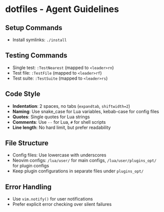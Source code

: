 # dotfiles - Agent Guidelines

## Setup Commands
- Install symlinks: `./install`

## Testing Commands
- Single test: `:TestNearest` (mapped to `<leader>rn`)
- Test file: `:TestFile` (mapped to `<leader>rf`)
- Test suite: `:TestSuite` (mapped to `<leader>rs`)

## Code Style
- **Indentation**: 2 spaces, no tabs (`expandtab`, `shiftwidth=2`)
- **Naming**: Use snake_case for Lua variables, kebab-case for config files
- **Quotes**: Single quotes for Lua strings
- **Comments**: Use `--` for Lua, `#` for shell scripts
- **Line length**: No hard limit, but prefer readability

## File Structure
- Config files: Use lowercase with underscores
- Neovim configs: `/lua/user/` for main configs, `/lua/user/plugins_opt/` for plugin configs
- Keep plugin configurations in separate files under `plugins_opt/`

## Error Handling
- Use `vim.notify()` for user notifications
- Prefer explicit error checking over silent failures